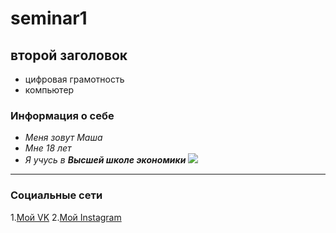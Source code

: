 # seminar1
## второй заголовок
* цифровая грамотность
* компьютер
### Информация о себе
* *Меня зовут Маша*
* *Мне 18 лет*
* *Я учусь в **Высшей школе экономики***
![](https://pp.vk.me/c631520/v631520286/2e11c/i18UWm1IlmI.jpg)
-------------------------------
### Социальные сети
1.[Мой VK](http://vk.com/maryezhova "Мария Ежова")
2.[Мой Instagram](https://www.instagram.com/maryezhova/ "maryezhova")
